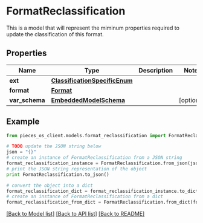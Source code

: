 # FormatReclassification

This is a model that will represent the miminum properties required to update the classification of this format.

## Properties
Name | Type | Description | Notes
------------ | ------------- | ------------- | -------------
**ext** | [**ClassificationSpecificEnum**](ClassificationSpecificEnum.md) |  | 
**format** | [**Format**](Format.md) |  | 
**var_schema** | [**EmbeddedModelSchema**](EmbeddedModelSchema.md) |  | [optional] 

## Example

```python
from pieces_os_client.models.format_reclassification import FormatReclassification

# TODO update the JSON string below
json = "{}"
# create an instance of FormatReclassification from a JSON string
format_reclassification_instance = FormatReclassification.from_json(json)
# print the JSON string representation of the object
print FormatReclassification.to_json()

# convert the object into a dict
format_reclassification_dict = format_reclassification_instance.to_dict()
# create an instance of FormatReclassification from a dict
format_reclassification_from_dict = FormatReclassification.from_dict(format_reclassification_dict)
```
[[Back to Model list]](../README.md#documentation-for-models) [[Back to API list]](../README.md#documentation-for-api-endpoints) [[Back to README]](../README.md)


